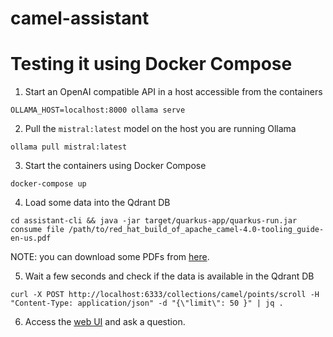 # camel-assistant

# Testing it using Docker Compose

1. Start an OpenAI compatible API in a host accessible from the containers

```shell
OLLAMA_HOST=localhost:8000 ollama serve
```

2. Pull the `mistral:latest` model on the host you are running Ollama

```shell
ollama pull mistral:latest
```

3. Start the containers using Docker Compose

```shell
docker-compose up
```

4. Load some data into the Qdrant DB

```shell
cd assistant-cli && java -jar target/quarkus-app/quarkus-run.jar consume file /path/to/red_hat_build_of_apache_camel-4.0-tooling_guide-en-us.pdf
```
NOTE: you can download some PDFs from [here](https://github.com/megacamelus/cai/tree/main/docs).

5. Wait a few seconds and check if the data is available in the Qdrant DB

```shell
curl -X POST http://localhost:6333/collections/camel/points/scroll -H "Content-Type: application/json" -d "{\"limit\": 50 }" | jq .
```

6. Access the [web UI](http://localhost:8081/) and ask a question.